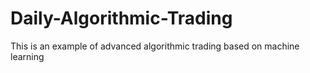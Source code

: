 # Daily-Algorithmic-Trading
This is an example of advanced algorithmic trading based on machine learning 
